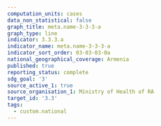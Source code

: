 ```yaml
---
computation_units: cases
data_non_statistical: false
graph_title: meta.name-3-3-3-a
graph_type: line
indicator: 3.3.3.a
indicator_name: meta.name-3-3-3-a
indicator_sort_order: 03-03-03-0a
national_geographical_coverage: Armenia
published: true
reporting_status: complete
sdg_goal: '3'
source_active_1: true
source_organisation_1: Ministry of Health of RA
target_id: '3.3'
tags:
  - custom.national
---
```

